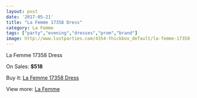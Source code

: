 ```yaml
---
layout: post
date: '2017-05-21'
title: "La Femme 17358 Dress"
category: La Femme
tags: ["party","evening","dresses","prom","brand"]
image: http://www.lustparties.com/4354-thickbox_default/la-femme-17358-dress.jpg
---
```

La Femme 17358 Dress

On Sales: **$518**
<a href="https://www.lustparties.com/en/la-femme/1457-la-femme-17358-dress.html"><amp-img layout="responsive" width="600" height="600" src="//www.lustparties.com/4354-thickbox_default/la-femme-17358-dress.jpg" alt="La Femme 17358 Dress 0" /></a>
<a href="https://www.lustparties.com/en/la-femme/1457-la-femme-17358-dress.html"><amp-img layout="responsive" width="600" height="600" src="//www.lustparties.com/4355-thickbox_default/la-femme-17358-dress.jpg" alt="La Femme 17358 Dress 1" /></a>

Buy it: [La Femme 17358 Dress](https://www.lustparties.com/en/la-femme/1457-la-femme-17358-dress.html "La Femme 17358 Dress")

View more: [La Femme](https://www.lustparties.com/en/4-la-femme "La Femme")